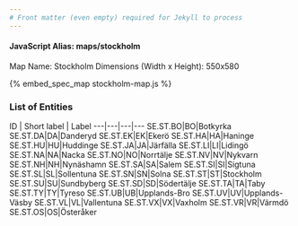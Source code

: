 ```yaml
---
# Front matter (even empty) required for Jekyll to process
---
```


#### JavaScript Alias: maps/stockholm

Map Name: Stockholm
Dimensions (Width x Height): 550x580



{% embed_spec_map stockholm-map.js %}

### List of Entities

ID | Short label | Label
---|---|---|---
SE.ST.BO|BO|Botkyrka
SE.ST.DA|DA|Danderyd
SE.ST.EK|EK|Ekerö
SE.ST.HA|HA|Haninge
SE.ST.HU|HU|Huddinge
SE.ST.JA|JA|Järfälla
SE.ST.LI|LI|Lidingö
SE.ST.NA|NA|Nacka
SE.ST.NO|NO|Norrtälje
SE.ST.NV|NV|Nykvarn
SE.ST.NH|NH|Nynäshamn
SE.ST.SA|SA|Salem
SE.ST.SI|SI|Sigtuna
SE.ST.SL|SL|Sollentuna
SE.ST.SN|SN|Solna
SE.ST.ST|ST|Stockholm
SE.ST.SU|SU|Sundbyberg
SE.ST.SD|SD|Södertälje
SE.ST.TA|TA|Taby
SE.ST.TY|TY|Tyreso
SE.ST.UB|UB|Upplands-Bro
SE.ST.UV|UV|Upplands-Väsby
SE.ST.VL|VL|Vallentuna
SE.ST.VX|VX|Vaxholm
SE.ST.VR|VR|Värmdö
SE.ST.OS|OS|Österåker

